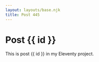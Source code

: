 ```yaml
---
layout: layouts/base.njk
title: Post 445
---
```


# Post {{ id }}

This is post {{ id }} in my Eleventy project.
